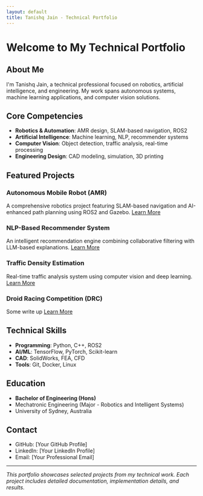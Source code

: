 ```yaml
---
layout: default
title: Tanishq Jain - Technical Portfolio
---
```


# Welcome to My Technical Portfolio

## About Me
I'm Tanishq Jain, a technical professional focused on robotics, artificial intelligence, and engineering. My work spans autonomous systems, machine learning applications, and computer vision solutions.

## Core Competencies
- **Robotics & Automation**: AMR design, SLAM-based navigation, ROS2
- **Artificial Intelligence**: Machine learning, NLP, recommender systems
- **Computer Vision**: Object detection, traffic analysis, real-time processing
- **Engineering Design**: CAD modeling, simulation, 3D printing

## Featured Projects

### Autonomous Mobile Robot (AMR)
A comprehensive robotics project featuring SLAM-based navigation and AI-enhanced path planning using ROS2 and Gazebo.
[Learn More](/projects/robotics/amr-navigation)

### NLP-Based Recommender System
An intelligent recommendation engine combining collaborative filtering with LLM-based explanations.
[Learn More](/projects/ai-ml/recommender-system)

### Traffic Density Estimation
Real-time traffic analysis system using computer vision and deep learning.
[Learn More](/projects/computer-vision/traffic-analysis)

### Droid Racing Competition (DRC)
Some write up
[Learn More](/projects/robotics/drc)

## Technical Skills
- **Programming**: Python, C++, ROS2
- **AI/ML**: TensorFlow, PyTorch, Scikit-learn
- **CAD**: SolidWorks, FEA, CFD
- **Tools**: Git, Docker, Linux

## Education
- **Bachelor of Engineering (Hons)**
- Mechatronic Engineering (Major - Robotics and Intelligent Systems)
- University of Sydney, Australia

## Contact
- GitHub: [Your GitHub Profile]
- LinkedIn: [Your LinkedIn Profile]
- Email: [Your Professional Email]

---
*This portfolio showcases selected projects from my technical work. Each project includes detailed documentation, implementation details, and results.*